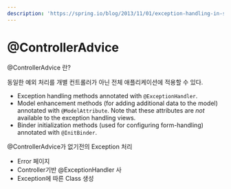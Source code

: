 ```yaml
---
description: 'https://spring.io/blog/2013/11/01/exception-handling-in-spring-mvc'
---
```


# @ControllerAdvice

 @ControllerAdvice 란?

 동일한 예외 처리를 개별 컨트롤러가 아닌 전체 애플리케이션에 적용할 수 있다.

* Exception handling methods annotated with `@ExceptionHandler`.
* Model enhancement methods \(for adding additional data to the model\) annotated with `@ModelAttribute`. Note that these attributes are _not_ available to the exception handling views.
* Binder initialization methods \(used for configuring form-handling\) annotated with `@InitBinder`.



 @ControllerAdvice가 없기전의 Exception 처리

* Error 페이지
* Controller기반 @ExceptionHandler 사
* Exception에 따른 Class 생성



